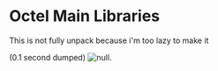 # Octel Main Libraries

This is not fully unpack because i'm too lazy to make it

(0.1 second dumped)
![null](https://cdn.discordapp.com/attachments/1073241823050465320/1073975718150684702/image.png "Skull").
